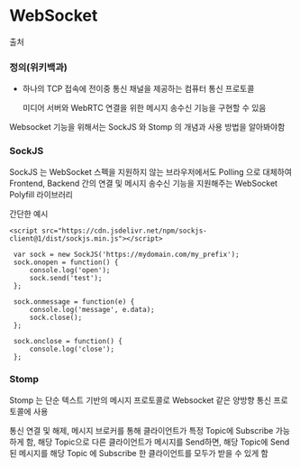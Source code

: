 # WebSocket

출처 



### 정의(위키백과)

- 하나의 TCP 접속에 전이중 통신 채널을 제공하는 컴퓨터 통신 프로토콜

  미디어 서버와 WebRTC 연결을 위한 메시지 송수신 기능을 구현할 수 있음



Websocket 기능을 위해서는 SockJS 와 Stomp 의 개념과 사용 방법을 알아봐야함



### SockJS

SockJS 는 WebSocket 스펙을 지원하지 않는 브라우저에서도 Polling 으로 대체하여 Frontend, Backend 간의 연결 및 메시지 송수신 기능을 지원해주는 WebSocket Polyfill 라이브러리

간단한 예시

```vue
<script src="https://cdn.jsdelivr.net/npm/sockjs-client@1/dist/sockjs.min.js"></script>

 var sock = new SockJS('https://mydomain.com/my_prefix');
 sock.onopen = function() {
     console.log('open');
     sock.send('test');
 };

 sock.onmessage = function(e) {
     console.log('message', e.data);
     sock.close();
 };

 sock.onclose = function() {
     console.log('close');
 };
```



### Stomp

Stomp 는 단순 텍스트 기반의 메시지 프로토콜로 Websocket 같은 양방향 통신 프로토콜에 사용

통신 연결 및 해제, 메시지 브로커를 통해 클라이언트가 특정 Topic에  Subscribe 가능하게 함, 해당 Topic으로 다른 클라이언트가 메시지를 Send하면, 해당 Topic에 Send 된 메시지를 해당 Topic 에 Subscribe 한 클라이언트를 모두가 받을 수 있게 함
